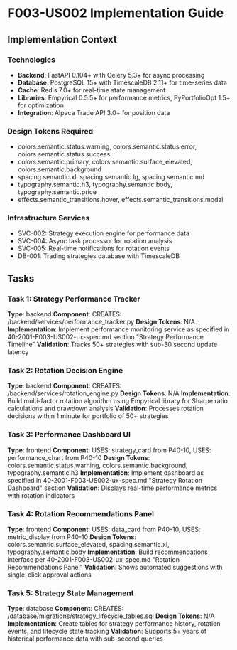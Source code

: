 # F003-US002 Implementation Guide

## Implementation Context

### Technologies
- **Backend**: FastAPI 0.104+ with Celery 5.3+ for async processing
- **Database**: PostgreSQL 15+ with TimescaleDB 2.11+ for time-series data
- **Cache**: Redis 7.0+ for real-time state management
- **Libraries**: Empyrical 0.5.5+ for performance metrics, PyPortfolioOpt 1.5+ for optimization
- **Integration**: Alpaca Trade API 3.0+ for position data

### Design Tokens Required
- colors.semantic.status.warning, colors.semantic.status.error, colors.semantic.status.success
- colors.semantic.primary, colors.semantic.surface_elevated, colors.semantic.background
- spacing.semantic.xl, spacing.semantic.lg, spacing.semantic.md
- typography.semantic.h3, typography.semantic.body, typography.semantic.price
- effects.semantic_transitions.hover, effects.semantic_transitions.modal

### Infrastructure Services
- SVC-002: Strategy execution engine for performance data
- SVC-004: Async task processor for rotation analysis
- SVC-005: Real-time notifications for rotation events
- DB-001: Trading strategies database with TimescaleDB

## Tasks

### Task 1: Strategy Performance Tracker
**Type**: backend
**Component**: CREATES: /backend/services/performance_tracker.py
**Design Tokens**: N/A
**Implementation**:
Implement performance monitoring service as specified in 40-2001-F003-US002-ux-spec.md section "Strategy Performance Timeline"
**Validation**: Tracks 50+ strategies with sub-30 second update latency

### Task 2: Rotation Decision Engine
**Type**: backend
**Component**: CREATES: /backend/services/rotation_engine.py
**Design Tokens**: N/A
**Implementation**:
Build multi-factor rotation algorithm using Empyrical library for Sharpe ratio calculations and drawdown analysis
**Validation**: Processes rotation decisions within 1 minute for portfolio of 50+ strategies

### Task 3: Performance Dashboard UI
**Type**: frontend
**Component**: USES: strategy_card from P40-10, USES: performance_chart from P40-10
**Design Tokens**: colors.semantic.status.warning, colors.semantic.background, typography.semantic.h3
**Implementation**:
Implement dashboard as specified in 40-2001-F003-US002-ux-spec.md "Strategy Rotation Dashboard" section
**Validation**: Displays real-time performance metrics with rotation indicators

### Task 4: Rotation Recommendations Panel
**Type**: frontend
**Component**: USES: data_card from P40-10, USES: metric_display from P40-10
**Design Tokens**: colors.semantic.surface_elevated, spacing.semantic.xl, typography.semantic.body
**Implementation**:
Build recommendations interface per 40-2001-F003-US002-ux-spec.md "Rotation Recommendations Panel"
**Validation**: Shows automated suggestions with single-click approval actions

### Task 5: Strategy State Management
**Type**: database
**Component**: CREATES: /database/migrations/strategy_lifecycle_tables.sql
**Design Tokens**: N/A
**Implementation**:
Create tables for strategy performance history, rotation events, and lifecycle state tracking
**Validation**: Supports 5+ years of historical performance data with sub-second queries